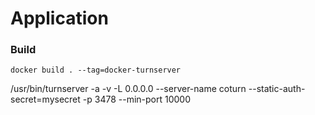 # Application

### Build
```
docker build . --tag=docker-turnserver
```

/usr/bin/turnserver -a -v -L 0.0.0.0 --server-name coturn --static-auth-secret=mysecret -p 3478 --min-port 10000

